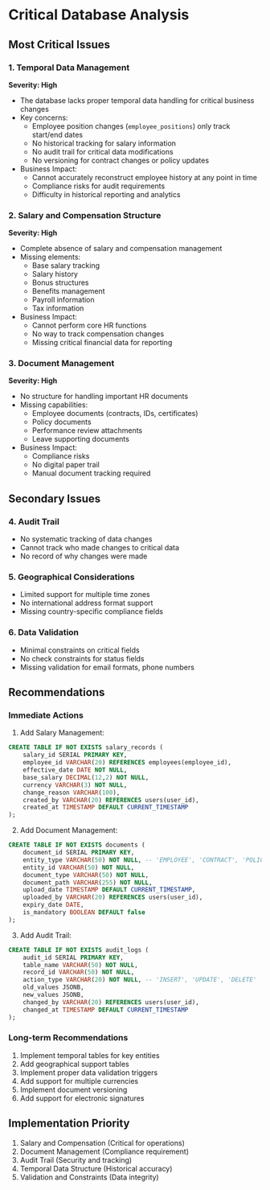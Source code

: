 # Critical Database Analysis

## Most Critical Issues

### 1. Temporal Data Management
**Severity: High**
- The database lacks proper temporal data handling for critical business changes
- Key concerns:
  - Employee position changes (`employee_positions`) only track start/end dates
  - No historical tracking for salary information
  - No audit trail for critical data modifications
  - No versioning for contract changes or policy updates
- Business Impact:
  - Cannot accurately reconstruct employee history at any point in time
  - Compliance risks for audit requirements
  - Difficulty in historical reporting and analytics

### 2. Salary and Compensation Structure
**Severity: High**
- Complete absence of salary and compensation management
- Missing elements:
  - Base salary tracking
  - Salary history
  - Bonus structures
  - Benefits management
  - Payroll information
  - Tax information
- Business Impact:
  - Cannot perform core HR functions
  - No way to track compensation changes
  - Missing critical financial data for reporting

### 3. Document Management
**Severity: High**
- No structure for handling important HR documents
- Missing capabilities:
  - Employee documents (contracts, IDs, certificates)
  - Policy documents
  - Performance review attachments
  - Leave supporting documents
- Business Impact:
  - Compliance risks
  - No digital paper trail
  - Manual document tracking required

## Secondary Issues

### 4. Audit Trail
- No systematic tracking of data changes
- Cannot track who made changes to critical data
- No record of why changes were made

### 5. Geographical Considerations
- Limited support for multiple time zones
- No international address format support
- Missing country-specific compliance fields

### 6. Data Validation
- Minimal constraints on critical fields
- No check constraints for status fields
- Missing validation for email formats, phone numbers

## Recommendations

### Immediate Actions
1. Add Salary Management:
```sql
CREATE TABLE IF NOT EXISTS salary_records (
    salary_id SERIAL PRIMARY KEY,
    employee_id VARCHAR(20) REFERENCES employees(employee_id),
    effective_date DATE NOT NULL,
    base_salary DECIMAL(12,2) NOT NULL,
    currency VARCHAR(3) NOT NULL,
    change_reason VARCHAR(100),
    created_by VARCHAR(20) REFERENCES users(user_id),
    created_at TIMESTAMP DEFAULT CURRENT_TIMESTAMP
);
```

2. Add Document Management:
```sql
CREATE TABLE IF NOT EXISTS documents (
    document_id SERIAL PRIMARY KEY,
    entity_type VARCHAR(50) NOT NULL, -- 'EMPLOYEE', 'CONTRACT', 'POLICY'
    entity_id VARCHAR(50) NOT NULL,
    document_type VARCHAR(50) NOT NULL,
    document_path VARCHAR(255) NOT NULL,
    upload_date TIMESTAMP DEFAULT CURRENT_TIMESTAMP,
    uploaded_by VARCHAR(20) REFERENCES users(user_id),
    expiry_date DATE,
    is_mandatory BOOLEAN DEFAULT false
);
```

3. Add Audit Trail:
```sql
CREATE TABLE IF NOT EXISTS audit_logs (
    audit_id SERIAL PRIMARY KEY,
    table_name VARCHAR(50) NOT NULL,
    record_id VARCHAR(50) NOT NULL,
    action_type VARCHAR(20) NOT NULL, -- 'INSERT', 'UPDATE', 'DELETE'
    old_values JSONB,
    new_values JSONB,
    changed_by VARCHAR(20) REFERENCES users(user_id),
    changed_at TIMESTAMP DEFAULT CURRENT_TIMESTAMP
);
```

### Long-term Recommendations
1. Implement temporal tables for key entities
2. Add geographical support tables
3. Implement proper data validation triggers
4. Add support for multiple currencies
5. Implement document versioning
6. Add support for electronic signatures

## Implementation Priority
1. Salary and Compensation (Critical for operations)
2. Document Management (Compliance requirement)
3. Audit Trail (Security and tracking)
4. Temporal Data Structure (Historical accuracy)
5. Validation and Constraints (Data integrity)
